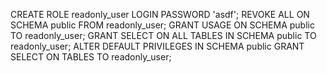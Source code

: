 CREATE ROLE readonly_user LOGIN PASSWORD 'asdf'; 
REVOKE ALL ON SCHEMA public FROM readonly_user; 
GRANT USAGE ON SCHEMA public TO readonly_user; 
GRANT SELECT ON ALL TABLES IN SCHEMA public TO readonly_user; 
ALTER DEFAULT PRIVILEGES IN SCHEMA public GRANT SELECT ON TABLES TO readonly_user;
